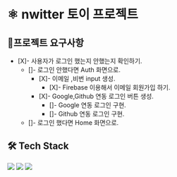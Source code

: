 # ⚛ nwitter 토이 프로젝트
## 📌프로젝트 요구사항
- [X]- 사용자가 로그인 했는지 안했는지 확인하기.
  - []- 로그인 안했다면 Auth 화면으로.
    - [X]- 이메일 ,비번 input 생성.
      - [X]- Firebase 이용해서 이메일 회원가입 하기. 
    - [X]- Google,Github 연동 로그인 버튼 생성.
      - []- Google 연동 로그인 구현.
      - []- Github 연동 로그인 구현. 
  - []- 로그인 했다면 Home 화면으로.

## 🛠 Tech Stack
<p>
<img src="https://img.shields.io/badge/Node.js-339933?style=flat-square&logo=Node.js&logoColor=white"/>
<img src="https://img.shields.io/badge/React-61DAFB?style=flat-square&logo=React&logoColor=white"/>
<img src="https://img.shields.io/badge/Firebase-FFCB2B?style=flat-square&logo=Firebase&logoColor=white"/>
</p>